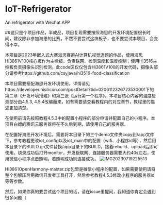 # IoT-Refrigerator
An refrigerator with Wechat APP

##这只是个项目作品，半成品，项目复现需要按照海思的开发环境配置很长时间，建议除非参加海思的比赛，不然不要尝试这块板子，也不要尝试本项目，会变得不幸。

本项目是2023年嵌入式大赛海思赛道AI计算机视觉选题的作品，使用海思Hi3861V100核心板作为主控板，负责联网、检测温度和温度控制；使用Hi3516主控板负责摄像头识别检测。此code区仅仅包含Hi3861V100的开发代码，摄像头部分请参考https://github.com/csyjava/hi3516-food-classification

本项目需要搭配海思开发环境使用，详情请见https://developer.hisilicon.com/postDetail?tid=0206112326723530001下的第二章《开发环境搭建》和第三张《运行第一个程序》。本项目核心内容的温度检测部分由4.5.3, 4.5.4改编而来，如有需要请查看教程内的对应章节，教程里的描述更加清楚。

在使用前请先按照教程4.5.3中的配置小程序的部分申请并配置自己的小程序。本项目白嫖的腾讯云服务器将在不久后到期，请使用自己的服务器。

在配置好海思开发环境后，需要将本目录下的三个demo文件夹copy到/app文件下，参考教程更改iot_config以及iot_main中的配置（wifi、小程序id等），然后用本目录下的BUILD.gn文件替换/app目录下的BUILD，接着rebuild、upload后即可使用。烧录成功后打开monitor，开发板联网、连接服务器需要大约40s左右，使用微信小程序点击照明，若照明成功则连接成功。
![IMG20230719225513](https://github.com/electric-noob/IoT-Refrigerator/assets/123061577/f5966e9b-c2a4-4ae6-892f-691872d674fb)

Hi3861OpenHarmony-master.zip包里是微信小程序的配置，如果需要使用请将整个包解压后用微信开发者工具打开，然后参考教程4.5.3修改小程序的服务器id等等参数。

然后，如果你真的要尝试这个项目的话，请在issue里提问，我知道你肯定会遇到很多问题（
